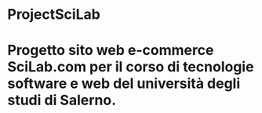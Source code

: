 # ProjectSciLab
# Progetto sito web e-commerce SciLab.com per il corso di tecnologie software e web del università degli studi di Salerno.
